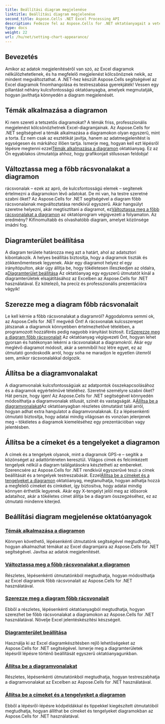 ```yaml
---
title: Beállítási diagram megjelenése
linktitle: Beállítási diagram megjelenése
second_title: Aspose.Cells .NET Excel Processing API
description: Fedezze fel az Aspose.Cells for .NET oktatóanyagait a vetési diagram megjelenésével kapcsolatban. Ismerje meg a témák alkalmazását, a rácsvonalak módosítását, a diagramterületek, címek, tengelyek és egyebek beállítását az egyszerű útmutatók segítségével.
type: docs
weight: 22
url: /hu/net/setting-chart-appearance/
---
```

## Bevezetés

Amikor az adatok megjelenítéséről van szó, az Excel diagramok nélkülözhetetlenek, és ha megfelelő megjelenést kölcsönöznek nekik, az mindent megváltoztathat. A .NET-hez készült Aspose.Cells segítségével az Excel diagramok finomhangolása és testreszabása gyerekjáték! Vessen egy pillantást néhány kulcsfontosságú oktatóanyagba, amelyek megmutatják, hogyan javíthatja könnyedén a diagram megjelenését.

## Témák alkalmazása a diagramon
 Ki nem szereti a tetszetős diagramokat? A témák friss, professzionális megjelenést kölcsönözhetnek Excel-diagramjainak. Az Aspose.Cells for .NET segítségével a témák alkalmazása a diagramokon olyan egyszerű, mint a torta. Ez nem csak az esztétikát javítja, hanem az adatmegjelenítést is egységesen és márkához illően tartja. Ismerje meg, hogyan kell ezt lépésről lépésre megtenni ezzel[Témák alkalmazása a diagramon](./apply-themes-in-chart/) oktatóanyag. Ez az Ön egyablakos útmutatója ahhoz, hogy grafikonjait stílusosan feldobja!

## Változtassa meg a főbb rácsvonalakat a diagramon
 rácsvonalak – ezek az apró, de kulcsfontosságú elemek – segítenek értelmezni a diagramokon lévő adatokat. De mi van, ha testre szeretné szabni őket? Az Aspose.Cells for .NET segítségével a diagram főbb rácsvonalainak megváltoztatása rendkívül egyszerű. Akár hangsúlyt szeretne helyezni, akár megtisztítani a diagramot, ez[Változtassa meg a főbb rácsvonalakat a diagramon](./change-major-gridlines-in-chart/) az oktatóprogram végigvezeti a folyamaton. Az eredmény? Kifinomultabb és olvashatóbb diagram, amelyet közönsége imádni fog.

## Diagramterület beállítása
 A diagram területe határozza meg azt a határt, ahol az adatsztori kibontakozik. A helyes beállítás biztosítja, hogy a diagramok tiszták és zökkenőmentesek legyenek. Akár egy diagramot helyez el egy irányítópulton, akár úgy állítja be, hogy tökéletesen illeszkedjen az oldalra, a[Diagramterület beállítása](./set-chart-area/) Az oktatóanyag egy egyszerű útmutatót kínál a diagramterületek elsajátításához az Excelben az Aspose.Cells for .NET használatával. Ez kötelező, ha precíz és professzionális prezentációra vágyik!

## Szerezze meg a diagram főbb rácsvonalait
Le kell kérnie a főbb rácsvonalakat a diagramról? Aggodalomra semmi ok, az Aspose.Cells for .NET megvédi Önt! A rácsvonalak kulcsszerepet játszanak a diagramok könnyebben értelmezhetővé tételében, a programozott hozzáférés pedig nagyobb irányítást biztosít. Ez[Szerezze meg a diagram főbb rácsvonalait](./get-major-gridlines-of-chart/) Az oktatóanyag végigvezeti Önt, hogyan lehet gyorsan és hatékonyan lekérni a rácsvonalakat a diagramokról. Akár egy meglévő diagramot módosít, akár a semmiből hoz létre egyet, ez az útmutató gondoskodik arról, hogy soha ne maradjon le egyetlen ütemről sem, amikor rácsvonalakkal dolgozik.

## Állítsa be a diagramvonalakat
 A diagramvonalak kulcsfontosságúak az adatpontok összekapcsolásához és a diagramok egyértelművé tételéhez. Szeretné személyre szabni őket? Hát persze, hogy igen! Az Aspose.Cells for .NET segítségével könnyedén módosíthatja a diagramvonalak stílusát, színét és vastagságát. A[Állítsa be a diagramvonalakat](./set-chart-lines/)Az oktatóanyagban részletes útmutatást talál arról, hogyan adhat extra hangulatot a diagramvonalaknak. Ez a lépésenkénti útmutató biztosítja, hogy adatai mindig világosan és vonzóan jelenjenek meg – tökéletes a diagramok kiemeléséhez egy prezentációban vagy jelentésben.

## Állítsa be a címeket és a tengelyeket a diagramon
 A címek és a tengelyek olyanok, mint a diagramok GPS-e – segítik a közönséget az adattörténeten keresztül. Világos címek és felcímkézett tengelyek nélkül a diagram találgatásokra késztetheti az embereket. Szerencsére az Aspose.Cells for .NET rendkívül egyszerűvé teszi a címek beállítását és a tengelyek testreszabását. Ezzel[Állítsa be a címeket és a tengelyeket a diagramon](./set-titles-and-axes-in-chart/) oktatóanyag, megtanulhatja, hogyan adhatja hozzá a megfelelő címeket és címkéket, így biztosítva, hogy adatai mindig könnyen érthetők legyenek. Akár egy X-tengelyt jelöl meg az idősorok adataihoz, akár a tökéletes címet állítja be a diagram összegzéséhez, ez az útmutató mindenre kiterjed.

## Beállítási diagram megjelenése oktatóanyagok
### [Témák alkalmazása a diagramon](./apply-themes-in-chart/)
Könnyen követhető, lépésenkénti útmutatónk segítségével megtudhatja, hogyan alkalmazhat témákat az Excel diagramjaira az Aspose.Cells for .NET segítségével. Javítsa az adatok megjelenítését.
### [Változtassa meg a főbb rácsvonalakat a diagramon](./change-major-gridlines-in-chart/)
Részletes, lépésenkénti útmutatónkból megtudhatja, hogyan módosíthatja az Excel diagramok főbb rácsvonalait az Aspose.Cells for .NET használatával.
### [Szerezze meg a diagram főbb rácsvonalait](./get-major-gridlines-of-chart/)
Ebből a részletes, lépésenkénti oktatóanyagból megtudhatja, hogyan szerezhet be főbb rácsvonalakat a diagramokon az Aspose.Cells for .NET használatával. Növelje Excel jelentéskészítési készségeit.
### [Diagramterület beállítása](./set-chart-area/)
Használja ki az Excel diagramkészítésben rejlő lehetőségeket az Aspose.Cells for .NET segítségével. Ismerje meg a diagramterületek lépésről lépésre történő beállítását egyszerű oktatóanyagunkban.
### [Állítsa be a diagramvonalakat](./set-chart-lines/)
Részletes, lépésenkénti útmutatónkból megtudhatja, hogyan testreszabhatja a diagramvonalakat az Excelben az Aspose.Cells for .NET használatával.
### [Állítsa be a címeket és a tengelyeket a diagramon](./set-titles-and-axes-in-chart/)
Ebből a lépésről-lépésre kódpéldákkal és tippekkel kiegészített útmutatóból megtudhatja, hogyan állíthat be címeket és tengelyeket diagramokban az Aspose.Cells for .NET használatával.